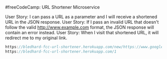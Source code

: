 #freeCodeCamp: URL Shortener Microservice

User Story: I can pass a URL as a parameter and I will receive a shortened URL in the JSON response.
User Story: If I pass an invalid URL that doesn't follow the valid http://www.example.com format, the JSON response will contain an error instead.
User Story: When I visit that shortened URL, it will redirect me to my original link.

```js
https://bledhard-fcc-url-shortener.herokuapp.com/new/https://www.google.com
https://bledhard-fcc-url-shortener.herokuapp.com/1
```